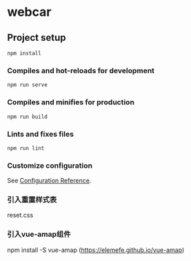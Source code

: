 # webcar

## Project setup
```
npm install
```

### Compiles and hot-reloads for development
```
npm run serve
```

### Compiles and minifies for production
```
npm run build
```

### Lints and fixes files
```
npm run lint
```

### Customize configuration
See [Configuration Reference](https://cli.vuejs.org/config/).

### 引入重置样式表
reset.css

### 引入vue-amap组件
npm install -S vue-amap (https://elemefe.github.io/vue-amap)

